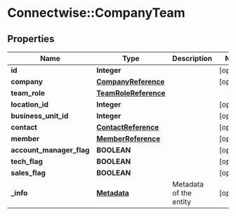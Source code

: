 # Connectwise::CompanyTeam

## Properties
Name | Type | Description | Notes
------------ | ------------- | ------------- | -------------
**id** | **Integer** |  | [optional] 
**company** | [**CompanyReference**](CompanyReference.md) |  | [optional] 
**team_role** | [**TeamRoleReference**](TeamRoleReference.md) |  | 
**location_id** | **Integer** |  | [optional] 
**business_unit_id** | **Integer** |  | [optional] 
**contact** | [**ContactReference**](ContactReference.md) |  | [optional] 
**member** | [**MemberReference**](MemberReference.md) |  | [optional] 
**account_manager_flag** | **BOOLEAN** |  | [optional] 
**tech_flag** | **BOOLEAN** |  | [optional] 
**sales_flag** | **BOOLEAN** |  | [optional] 
**_info** | [**Metadata**](Metadata.md) | Metadata of the entity | [optional] 


